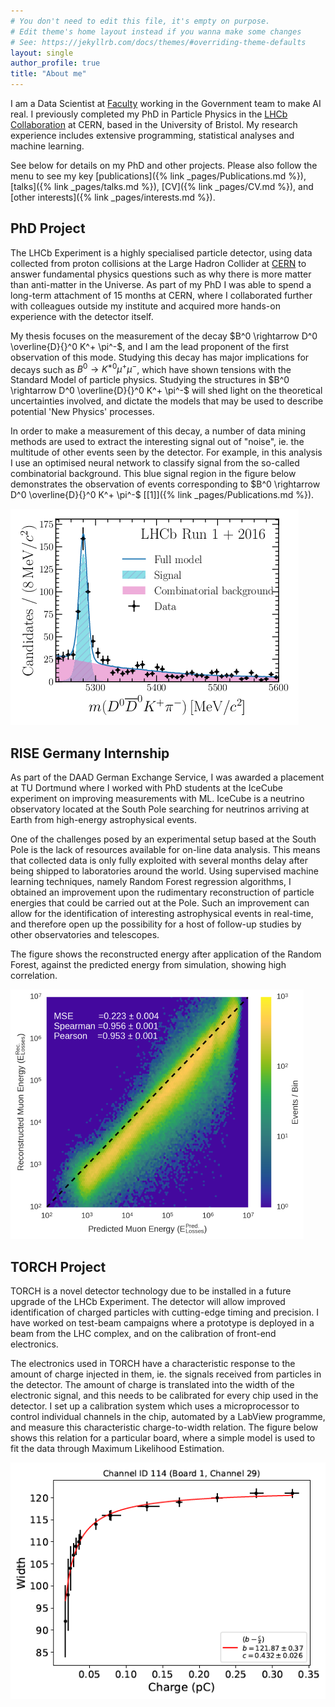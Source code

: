 ```yaml
---
# You don't need to edit this file, it's empty on purpose.
# Edit theme's home layout instead if you wanna make some changes
# See: https://jekyllrb.com/docs/themes/#overriding-theme-defaults
layout: single
author_profile: true
title: "About me"
---
```


I am a Data Scientist at [Faculty](https://faculty.ai/) working in the Government team to make AI real. I previously completed my PhD in Particle Physics in the [LHCb Collaboration](https://lhcb-public.web.cern.ch/) at CERN, based in the University of Bristol. My research experience includes extensive programming, statistical analyses and machine learning. 

See below for details on my PhD and other projects. Please also follow the menu to see my key [publications]({% link _pages/Publications.md %}), [talks]({% link _pages/talks.md %}), [CV]({% link _pages/CV.md %}), and [other interests]({% link _pages/interests.md %}). 

## PhD Project
The LHCb Experiment is a highly specialised particle detector, using data collected from proton collisions at the Large Hadron Collider at [CERN](https://home.cern/) to answer fundamental physics questions such as why there is more matter than anti-matter in the Universe. As part of my PhD I was able to spend a long-term attachment of 15 months at CERN, where I collaborated further with colleagues outside my institute and acquired more hands-on experience with the detector itself. 

My thesis focuses on the measurement of the decay $B^0 \rightarrow D^0 \overline{D}{}^0 K^+ \pi^-$, and I am the lead proponent of the first observation of this mode. Studying this decay has major implications for decays such as $B^0 \rightarrow K^{\ast0}\mu^+\mu^-$, which have shown tensions with the Standard Model of particle physics. Studying the structures in $B^0 \rightarrow D^0 \overline{D}{}^0 K^+ \pi^-$ will shed light on the theoretical uncertainties involved, and dictate the models that may be used to describe potential 'New Physics' processes. 

In order to make a measurement of this decay, a number of data mining methods are used to extract the interesting signal out of "noise", ie. the multitude of other events seen by the detector. For example, in this analysis I use an optimised neural network to classify signal from the so-called combinatorial background. This blue signal region in the figure below demonstrates the observation of events corresponding to $B^0 \rightarrow D^0 \overline{D}{}^0 K^+ \pi^-$ [[1]]({% link _pages/Publications.md %}).

![DDKpi_plot](/assets/images/DDKpi_plot.png)

## RISE Germany Internship
As part of the DAAD German Exchange Service, I was awarded a placement at TU Dortmund where I worked with PhD students at the IceCube experiment on improving measurements with ML. IceCube is a neutrino observatory located at the South Pole searching for neutrinos arriving at Earth from high-energy astrophysical events. 

One of the challenges posed by an experimental setup based at the South Pole is the lack of resources available for on-line data analysis. This means that collected data is only fully exploited with several months delay after being shipped to laboratories around the world. Using supervised machine learning techniques, namely Random Forest regression algorithms, I obtained an improvement upon the rudimentary reconstruction of particle energies that could be carried out at the Pole. Such an improvement can allow for the identification of interesting astrophysical events in real-time, and therefore open up the possibility for a host of follow-up studies by other observatories and telescopes. 

The figure shows the reconstructed energy after application of the Random Forest, against the predicted energy from simulation, showing high correlation.

![Muon_energy](/assets/images/muon_energy.png)

## TORCH Project
TORCH is a novel detector technology due to be installed in a future upgrade of the LHCb Experiment. The detector will allow improved identification of charged particles with cutting-edge timing and precision. I have worked on test-beam campaigns where a prototype is deployed in a beam from the LHC complex, and on the calibration of front-end electronics. 

The electronics used in TORCH have a characteristic response to the amount of charge injected in them, ie. the signals received from particles in the detector. The amount of charge is translated into the width of the electronic signal, and this needs to be calibrated for every chip used in the detector. I set up a calibration system which uses a microprocessor to control individual channels in the chip, automated by a LabView programme, and measure this characteristic charge-to-width relation. The figure below shows this relation for a particular board, where a simple model is used to fit the data through Maximum Likelihood Estimation.  

![TORCH_calib](/assets/images/torch_calib.png)
